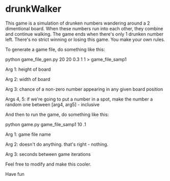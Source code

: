 drunkWalker
===========

This game is a simulation of drunken numbers wandering around a 2 dimentional board. When these numbers run into each other, they combine and continue walking. The game ends when there's only 1 drunken number left. There's no strict winning or losing this game. You make your own rules. 

To generate a game file, do something like this:

python game_file_gen.py 20 20 0.3 1 1 > game_file_samp1

  Arg 1: height of board
  
  Arg 2: width of board
  
  Arg 3: chance of a non-zero number appearing in any given board position
  
  Args 4, 5: if we're going to put a number in a spot, make the number a random one between [arg4, arg5] - inclusive
  

And then to run the game, do something like this:

python game.py game_file_samp1 10 .1

  Arg 1: game file name
  
  Arg 2: doesn't do anything. that's right - nothing.
  
  Arg 3: seconds between game iterations
  
  
Feel free to modify and make this cooler.

Have fun
